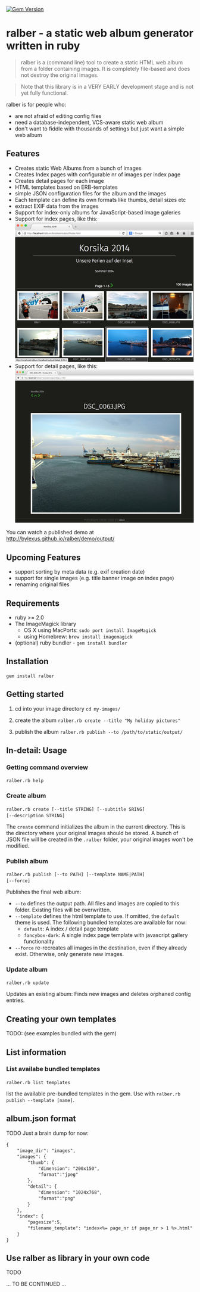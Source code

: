 [![Gem Version](https://badge.fury.io/rb/ralber.svg)](http://badge.fury.io/rb/ralber)

# ralber - a static web album generator written in ruby

> ralber is a (command line) tool to create a static HTML web album from a folder containing images. It is completely file-based and does not 
destroy the original images.

> Note that this library is in a VERY EARLY development stage and is not yet fully functional.

ralber is for people who:

* are not afraid of editing config files
* need a database-independent, VCS-aware static web album
* don't want to fiddle with thousands of settings but just want a simple web album

## Features

* Creates static Web Albums from a bunch of images
* Creates Index pages with configurable nr of images per index page
* Creates detail pages for each image
* HTML templates based on ERB-templates
* simple JSON configuration files for the album and the images
* Each template can define its own formats like thumbs, detail sizes etc
* extract EXIF data from the images
* Support for index-only albums for JavaScript-based image galeries
* Support for index pages, like this:
  ![alt text](doc/sample-index.jpg "Sample Index page")
* Support for detail pages, like this:
  ![alt text](doc/sample-detail.jpg "Sample Detail page")

You can watch a published demo at http://bylexus.github.io/ralber/demo/output/

## Upcoming Features

* support sorting by meta data (e.g. exif creation date)
* support for single images (e.g. title banner image on index page)
* renaming original files

## Requirements

* ruby >= 2.0
* The ImageMagick library
  * OS X using MacPorts: <code>sudo port install ImageMagick</code>
  * using Homebrew: <code>brew install imagemagick</code>
* (optional) ruby bundler - <code>gem install bundler</code>

## Installation

    gem install ralber
  
## Getting started

1. cd into your image directory
   `cd my-images/`

2. create the album
   `ralber.rb create --title "My holiday pictures"`

3. publish the album
   `ralber.rb publish --to /path/to/static/output/`

## In-detail: Usage

### Getting command overview

<code>ralber.rb help</code>

### Create album

<code>ralber.rb create [--title STRING] [--subtitle SRING] [--description STRING]</code>

The <code>create</code> command initializes the album in the current directory. This is the directory where your original images should be stored. A bunch of JSON file will be created in the <code>.ralber</code> folder, your original images won't be modified.

### Publish album

<code>ralber.rb publish [--to PATH] [--template NAME|PATH] [--force]</code>

Publishes the final web album:

* <code>--to</code> defines the output path. All files and images are copied to this folder. Existing files will be overwritten.
* <code>--template</code> defines the html template to use. If omitted, the <code>default</code> theme is used. The following bundled templates are available for now:
  - <code>default</code>: A index / detail page template
  - <code>fancybox-dark</code>: A single index page template with javascript gallery functionality
* <code>--force</code> re-recreates all images in the destination, even if they already exist. Otherwise, only generate new images.

### Update album

<code>ralber.rb update</code>

Updates an existing album: Finds new images and deletes orphaned config entries.

## Creating your own templates

TODO: (see examples bundled with the gem)

## List information

### List availabe bundled templates

<code>ralber.rb list templates</code>

list the available pre-bundled templates in the gem.
Use with <code>ralber.rb publish --template [name]</code>.

## album.json format

TODO 
Just a brain dump for now:
```
{
    "image_dir": "images",
    "images": {
        "thumb": {
            "dimension": "200x150",
            "format":"jpeg"
        },
        "detail": {
            "dimension": "1024x768",
            "format":"png"
        }
    },
    "index": {
        "pagesize":5,
        "filename_template": "index<%= page_nr if page_nr > 1 %>.html"
    }
}

```

## Use ralber as library in your own code

TODO

... TO BE CONTINUED ...
